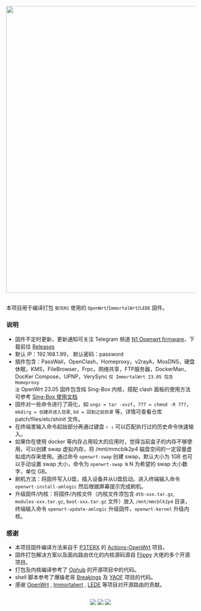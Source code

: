 <p align="center">
<img width="768" src="https://raw.githubusercontent.com/ffuqiangg/build_openwrt/main/img/phicomm-n1.jpg" >
</p>

##

本项目用于编译打包 `斐讯N1` 使用的 `OpenWrt`/`ImmortalWrt`/`LEDE` 固件。

### 说明

- 固件不定时更新，更新通知可关注 Telegram 频道 [N1 Openwrt firmware](https://t.me/zhenzhushan)，下载前往 [Releases](https://github.com/ffuqiangg/build_openwrt/releases)
- 默认 IP：192.168.1.99，  默认密码：password
- 插件包含：PassWall，OpenClash，Homeproxy，v2rayA，MosDNS，硬盘休眠，KMS，FileBrowser，Frpc，网络共享，FTP服务器，DockerMan，DocKer Compose，UPNP，VerySync  `仅 ImmortalWrt 23.05 包含 Homeproxy`  
`注` OpenWrt 23.05 固件包含纯 Sing-Box 内核，搭配 clash 面板的使用方法可参考 [Sing-Box 使用文档](https://github.com/ffuqiangg/build_openwrt/blob/main/docs/Sing-box.md)
- 固件对一些命令进行了简化，如 `ungz = tar -xvzf`，`777 = chmod -R 777`，`mkdirg = 创建并进入目录`, `bd = 回到之前目录` 等，详情可查看仓库 patch/files/etc/shinit 文件。
- 在终端里输入命令起始部分再通过键盘 `↑ ↓` 可以匹配执行过的历史命令快速输入。
- 如果你在使用 docker 等内存占用较大的应用时，觉得当前盒子的内存不够使用，可以创建 swap 虚拟内存，将 /mnt/mmcblk2p4 磁盘空间的一定容量虚拟成内存来使用。通过命令 `openwrt-swap` 创建 swap，默认大小为 1GB 也可以手动设置 swap 大小，命令为 `openwrt-swap N` N 为希望的 swap 大小数字，单位 GB。
- 刷机方法：将固件写入U盘，插入设备并从U盘启动。进入终端输入命令 `openwrt-install-amlogic` 然后根据屏幕提示完成刷机。
- 升级固件/内核：将固件/内核文件（内核文件须包含 `dtb-xxx.tar.gz`, `modules-xxx.tar.gz`, `boot-xxx.tar.gz` 文件）放入 `/mnt/mmcblk2p4` 目录，终端输入命令 `openwrt-update-amlogic` 升级固件，`openwrt-kernel` 升级内核。

### 感谢

- 本项目固件编译方法来自于 [P3TERX](https://p3terx.com) 的 [Actions-OpenWrt](https://github.com/P3TERX/Actions-OpenWrt) 项目。
- 固件打包解决方案以及面向路由优化的内核源码源自 [Flippy](https://github.com/unifreq) 大佬的多个开源项目。
- 打包及内核编译参考了 [Ophub](https://github.com/ophub) 的开源项目中的代码。
- shell 脚本参考了爆操老哥 [Breakings](https://github.com/breakings) 及 [YAOF](https://github.com/QiuSimons/YAOF) 项目的代码。
- 感谢 [OpenWrt](https://github.com/openwrt/openwrt) , [Immortalwrt](https://github.com/immortalwrt/immortalwrt) , [LEDE](https://github.com/coolsnowwolf/lede) 等项目对开源路由的贡献。

##

<p align="center">
<a href="https://t.me/ffuqiangg"><img src="https://img.shields.io/badge/-Telegram-413f42?style=flat&logo=telegram&logoColor=white"></a>
<a href="mailto:ffuqiangg@gmail.com"><img src="https://img.shields.io/badge/-Gmail-red?style=flat&logo=gmail&logoColor=white"></a>
<a href="https://hub.docker.com/u/ffuqiangg"><img src="https://img.shields.io/badge/-Docker-informational?style=flat&logo=docker&logoColor=white"></a>
<p>
